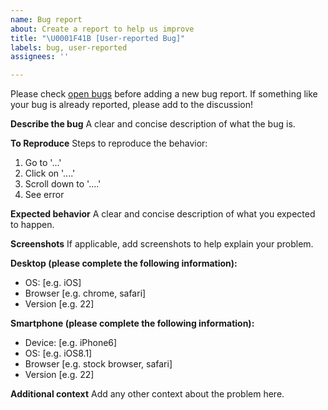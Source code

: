 ```yaml
---
name: Bug report
about: Create a report to help us improve
title: "\U0001F41B [User-reported Bug]"
labels: bug, user-reported
assignees: ''

---
```


Please check [open bugs](https://github.com/ChildMindInstitute/MindLogger-bug-reports/labels/bug) before adding a new bug report. If something like your bug is already reported, please add to the discussion!

**Describe the bug**
A clear and concise description of what the bug is.

**To Reproduce**
Steps to reproduce the behavior:
1. Go to '...'
2. Click on '....'
3. Scroll down to '....'
4. See error

**Expected behavior**
A clear and concise description of what you expected to happen.

**Screenshots**
If applicable, add screenshots to help explain your problem.

**Desktop (please complete the following information):**
 - OS: [e.g. iOS]
 - Browser [e.g. chrome, safari]
 - Version [e.g. 22]

**Smartphone (please complete the following information):**
 - Device: [e.g. iPhone6]
 - OS: [e.g. iOS8.1]
 - Browser [e.g. stock browser, safari]
 - Version [e.g. 22]

**Additional context**
Add any other context about the problem here.

